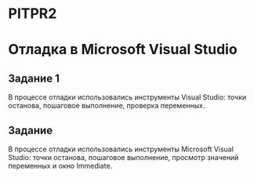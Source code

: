 # PITPR2
# Отладка в Microsoft Visual Studio
## Задание 1
В процессе отладки использовались инструменты Visual Studio: точки останова, пошаговое выполнение, проверка переменных.
## Задание
В процессе отладки использовались инструменты Microsoft Visual Studio: точки останова, пошаговое выполнение, просмотр значений переменных и окно Immediate. 
